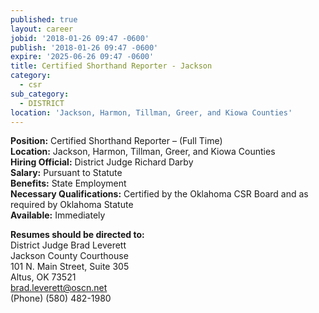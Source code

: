 ```yaml
---
published: true
layout: career
jobid: '2018-01-26 09:47 -0600'
publish: '2018-01-26 09:47 -0600'
expire: '2025-06-26 09:47 -0600'
title: Certified Shorthand Reporter - Jackson
category:
  - csr
sub_category:
  - DISTRICT
location: 'Jackson, Harmon, Tillman, Greer, and Kiowa Counties'
---
```

<p><strong>Position:</strong> Certified Shorthand Reporter – (Full Time)<br>
<strong>Location:</strong> Jackson, Harmon, Tillman, Greer, and Kiowa Counties<br>
<strong>Hiring Official:</strong> District Judge Richard Darby<br>
<strong>Salary:</strong> Pursuant to Statute<br>
<strong>Benefits:</strong> State Employment<br>
<strong>Necessary Qualifications:</strong> Certified by the Oklahoma CSR Board and as required by Oklahoma Statute<br>
<strong>Available:</strong> Immediately</p>
<p><strong>Resumes should be directed to:</strong><br>
District Judge Brad Leverett<br>
Jackson County Courthouse<br>
101 N. Main Street, Suite 305<br>
Altus, OK  73521<br>
<a href="mailto:brad.leverett@oscn.net" target="_blank">brad.leverett@oscn.net</a><br>
(Phone)  (580) 482-1980</p>

